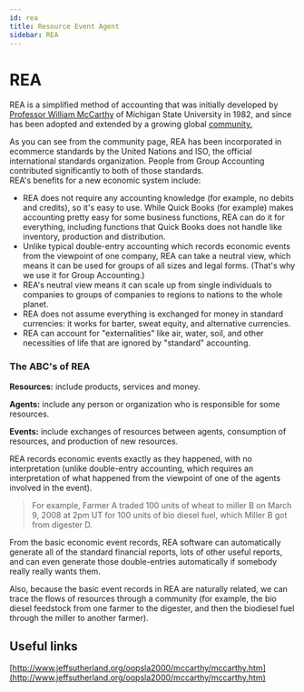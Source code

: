 ```yaml
---
id: rea
title: Resource Event Agent
sidebar: REA
---
```


# REA

REA is a simplified method of accounting that was initially developed by [Professor William McCarthy](https://www.msu.edu/~mccarth4/) of Michigan State University in 1982, and since has been adopted and extended by a growing global [community.](http://reatechnology.com/rea-community.html)

As you can see from the community page, REA has been incorporated in ecommerce standards by the United Nations and ISO, the official international standards organization. People from Group Accounting contributed significantly to both of those standards.  
REA's benefits for a new economic system include:

* REA does not require any accounting knowledge \(for example, no debits and credits\), so it's easy to use. While Quick Books \(for example\) makes accounting pretty easy for some business functions, REA can do it for everything, including functions that Quick Books does not handle like inventory, production and distribution.
* Unlike typical double-entry accounting which records economic events from the viewpoint of one company, REA can take a neutral view, which means it can be used for groups of all sizes and legal forms.  \(That's why we use it for Group Accounting.\)
* REA's neutral view means it can scale up from single individuals to companies to groups of companies to regions to nations to the whole planet.
* REA does not assume everything is exchanged for money in standard currencies:  it works for barter, sweat equity, and alternative currencies.
* REA can account for "externalities" like air, water, soil, and other necessities of life that are ignored by "standard" accounting.

### **The ABC's of REA**

**Resources:** include products, services and money.

**Agents:**  include any person or organization who is responsible for some resources.

**Events:** include exchanges of resources between agents, consumption of resources, and production of new resources.

REA records economic events exactly as they happened, with no interpretation \(unlike double-entry accounting, which requires an interpretation of what happened from the viewpoint of one of the agents involved in the event\).

> For example, Farmer A traded 100 units of wheat to miller B on March 9, 2008 at 2pm UT for 100 units of bio diesel fuel, which Miller B got from digester D.

From the basic economic event records, REA software can automatically generate all of the standard financial reports, lots of other useful reports, and can even generate those double-entries automatically if somebody really really wants them.

Also, because the basic event records in REA are naturally related, we can trace the flows of resources through a community \(for example, the bio diesel feedstock from one farmer to the digester, and then the biodiesel fuel through the miller to another farmer\).

## Useful links

[http://www.jeffsutherland.org/oopsla2000/mccarthy/mccarthy.htm](http://www.jeffsutherland.org/oopsla2000/mccarthy/mccarthy.htm)

